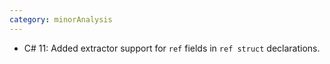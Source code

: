 ```yaml
---
category: minorAnalysis
---
```

* C# 11: Added extractor support for `ref` fields in `ref struct` declarations.